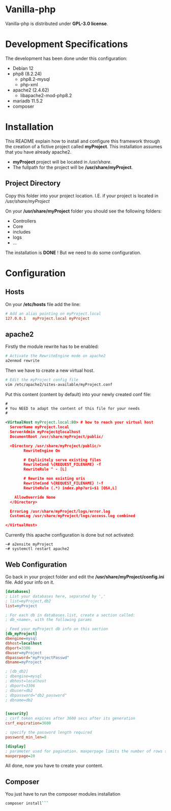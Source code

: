 Vanilla-php
===

Vanilla-php is distributed under **GPL-3.0 license**.

# Development Specifications
The development has been done under this configuration:

- Debian 12
- php8 (8.2.24)
  - php8.2-mysql
  - php-xml
- apache2 (2.4.62)
  - libapache2-mod-php8.2
- mariadb 11.5.2
- composer

# Installation


This README explain how to install and configure this framework through the creation of a fictive project called **myProject**. This installation assumes that you have already apache2.

- **myProject** project will be located in */usr/share*.
- The fullpath for the project will be **/usr/share/myProject**.

## Project Directory
Copy this folder into your project location. I.E. if your project is located in */usr/share/myProject*

On your **/usr/share/myProject** folder you should see the following folders:

- Controllers
- Core
- includes
- logs
- ...

The installation is **DONE** ! But we need to do some configuration.

# Configuration

## Hosts

On your **/etc/hosts** file add the line:

```conf
# Add an alias pointing on myProject.local
127.0.0.1   myProject.local myProject
```

## apache2

Firstly the module rewrite has to be enabled:

```bash
# Activate the RewriteEngine mode on apache2
a2enmod rewrite
```

Then we have to create a new virtual host.

```bash
# Edit the myProject config file
vim /etc/apache2/sites-available/myProject.conf
```

Put this content (content by default) into your newly created conf file:

```xml
#
# You NEED to adapt the content of this file for your needs
#

<VirtualHost myProject.local:80> # how to reach your virtual host
  ServerName myProject.local
  ServerAdmin myProject@localhost
  DocumentRoot /usr/share/myProject/public/

  <Directory /usr/share/myProject/public/>
        RewriteEngine On

        # Explicitely serve existing files
        RewriteCond %{REQUEST_FILENAME} -f
        RewriteRule ^ - [L]

        # Rewrite non existing uris
        RewriteCond %{REQUEST_FILENAME} !-f
        RewriteRule (.*) index.php?uri=$1 [QSA,L]

    AllowOverride None
  </Directory>

  ErrorLog /usr/share/myProject/logs/error.log
  CustomLog /usr/share/myProject/logs/access.log combined

</VirtualHost>
```

Currently this apache configuration is done but not activated:

    ~# a2ensite myProject
    ~# systemctl restart apache2

## Web Configuration
Go back in your project folder and edit the **/usr/share/myProject/config.ini** file. Add your info on it.

```ini
[databases]
; List your databases here, separated by ','
; list=myProject,db2
list=myProject

; For each db in databases.list, create a section called:
; db_<name>, with the following params

; Feed your myProject db info on this section
[db_myProject]
dbengine=mysql
dbhost=localhost
dbport=3306
dbuser=myProject
dbpassword="myProjectPasswd"
dbname=myProject

; [db_db2]
; dbengine=mysql
; dbhost=localhost
; dbport=3306
; dbuser=db2
; dbpassword="db2_password"
; dbname=db2


[security]
; csrf token expires after 3600 secs after its generation
csrf_expiration=3600

; specify the password length required
password_min_len=8

[display]
; parameter used for pagination. maxperpage limits the number of rows selected and displayed a page.
maxperpage=20
```

All done, now you have to create your content.

## Composer

You just have to run the composer modules installation

```bash
composer install```
